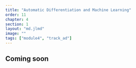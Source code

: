 ```yaml
---
title: "Automatic Differentiation and Machine Learning"
order: 11
chapter: 4
section: 1
layout: "md.jlmd"
image: ""
tags: ["module4", "track_ad"]
---
```


## Coming soon